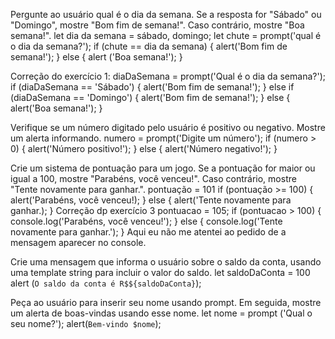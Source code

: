 Pergunte ao usuário qual é o dia da semana. Se a resposta for "Sábado" ou "Domingo", mostre "Bom fim de semana!". Caso contrário, mostre "Boa semana!".
let dia da semana = sábado, domingo;
let chute = prompt('qual é o dia da semana?');
if (chute == dia da semana) {
    alert('Bom fim de semana!');
} else { 
    alert ('Boa semana!');
}

Correção do exercício 1:
diaDaSemana = prompt('Qual é o dia da semana?');
if (diaDaSemana == 'Sábado') {
    alert('Bom fim de semana!');
} else if (diaDaSemana == 'Domingo') {
    alert('Bom fim de semana!');
} else {
    alert('Boa semana!');
}

Verifique se um número digitado pelo usuário é positivo ou negativo. Mostre um alerta informando.
numero = prompt('Digite um número');
if (numero > 0) {
    alert('Número positivo!');
} else { alert('Número negativo!');
}

Crie um sistema de pontuação para um jogo. Se a pontuação for maior ou igual a 100, mostre "Parabéns, você venceu!". Caso contrário, mostre "Tente novamente para ganhar.".
pontuação = 101
if (pontuação >= 100) {
    alert('Parabéns, você venceu!);
} else { alert('Tente novamente para ganhar.);
}
Correção dp exercício 3
pontuacao = 105;
if (pontuacao > 100) {
    console.log('Parabéns, você venceu!');
} else {
    console.log('Tente novamente para ganhar.');
}
Aqui eu não me atentei ao pedido de a mensagem aparecer no console. 

Crie uma mensagem que informa o usuário sobre o saldo da conta, usando uma template string para incluir o valor do saldo.
let saldoDaConta = 100
alert (`O saldo da conta é R$${saldoDaConta}`);

Peça ao usuário para inserir seu nome usando prompt. Em seguida, mostre um alerta de boas-vindas usando esse nome.
let nome = prompt ('Qual o seu nome?');
alert(`Bem-vindo $nome`);